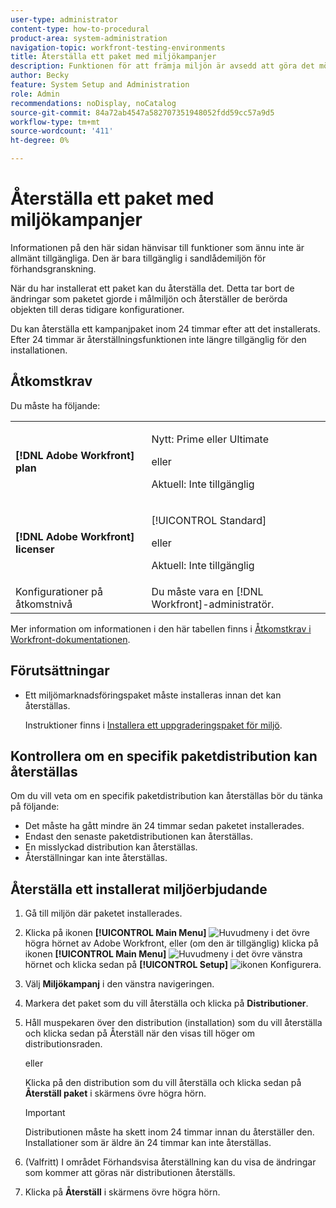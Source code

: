 ```yaml
---
user-type: administrator
content-type: how-to-procedural
product-area: system-administration
navigation-topic: workfront-testing-environments
title: Återställa ett paket med miljökampanjer
description: Funktionen för att främja miljön är avsedd att göra det möjligt att flytta konfigurationsrelaterade objekt från en miljö till en annan. Lär dig hur du återställer ett installerat kampanjpaket från en målmiljö.
author: Becky
feature: System Setup and Administration
role: Admin
recommendations: noDisplay, noCatalog
source-git-commit: 84a72ab4547a582707351948052fdd59cc57a9d5
workflow-type: tm+mt
source-wordcount: '411'
ht-degree: 0%

---
```


# Återställa ett paket med miljökampanjer

<span class="preview">Informationen på den här sidan hänvisar till funktioner som ännu inte är allmänt tillgängliga. Den är bara tillgänglig i sandlådemiljön för förhandsgranskning.</span>

När du har installerat ett paket kan du återställa det. Detta tar bort de ändringar som paketet gjorde i målmiljön och återställer de berörda objekten till deras tidigare konfigurationer.

Du kan återställa ett kampanjpaket inom 24 timmar efter att det installerats. Efter 24 timmar är återställningsfunktionen inte längre tillgänglig för den installationen.

## Åtkomstkrav

Du måste ha följande:

<table>
  <tr>
   <td><strong>[!DNL Adobe Workfront] plan</strong>
   </td>
   <td> <p>Nytt: Prime eller Ultimate</p><p>eller</p><p>Aktuell: Inte tillgänglig</p>
   </td>
  </tr>
  <tr>
   <td><strong>[!DNL Adobe Workfront] licenser</strong>
   </td>
   <td> <p>[!UICONTROL Standard]</p><p>eller</p><p>Aktuell: Inte tillgänglig</p>
   </td>
  </tr>
   <tr>
   <td>Konfigurationer på åtkomstnivå
   </td>
   <td>Du måste vara en [!DNL Workfront]-administratör.
   </td>
  </tr>
</table>

Mer information om informationen i den här tabellen finns i [Åtkomstkrav i Workfront-dokumentationen](/help/quicksilver/administration-and-setup/add-users/access-levels-and-object-permissions/access-level-requirements-in-documentation.md).

## Förutsättningar

* Ett miljömarknadsföringspaket måste installeras innan det kan återställas.

  Instruktioner finns i [Installera ett uppgraderingspaket för miljö](/help/quicksilver/administration-and-setup/set-up-workfront/workfront-testing-environments/environment-promotion-install-package.md).


## Kontrollera om en specifik paketdistribution kan återställas

Om du vill veta om en specifik paketdistribution kan återställas bör du tänka på följande:

* Det måste ha gått mindre än 24 timmar sedan paketet installerades.
* Endast den senaste paketdistributionen kan återställas.
* En misslyckad distribution kan återställas.
* Återställningar kan inte återställas.


## Återställa ett installerat miljöerbjudande

1. Gå till miljön där paketet installerades.
1. Klicka på ikonen **[!UICONTROL Main Menu]** ![Huvudmeny](/help/_includes/assets/main-menu-icon.png) i det övre högra hörnet av Adobe Workfront, eller (om den är tillgänglig) klicka på ikonen **[!UICONTROL Main Menu]** ![Huvudmeny](/help/_includes/assets/main-menu-icon-left-nav.png) i det övre vänstra hörnet och klicka sedan på **[!UICONTROL Setup]** ![ikonen Konfigurera](/help/_includes/assets/gear-icon-setup.png).
1. Välj **Miljökampanj** i den vänstra navigeringen.
1. Markera det paket som du vill återställa och klicka på **Distributioner**.
1. Håll muspekaren över den distribution (installation) som du vill återställa och klicka sedan på Återställ när den visas till höger om distributionsraden.

   eller

   Klicka på den distribution som du vill återställa och klicka sedan på **Återställ paket** i skärmens övre högra hörn.

   >[!IMPORTANT]
   >
   >Distributionen måste ha skett inom 24 timmar innan du återställer den. Installationer som är äldre än 24 timmar kan inte återställas.

1. (Valfritt) I området Förhandsvisa återställning kan du visa de ändringar som kommer att göras när distributionen återställs.
1. Klicka på **Återställ** i skärmens övre högra hörn.







